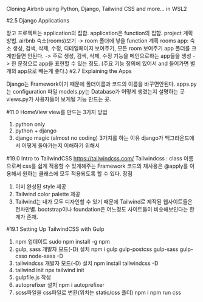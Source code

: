 Cloning Airbnb using Python, Django, Tailwind CSS and more... in WSL2

#2.5 Django Applications

장고 프로젝트는 application의 집합. application은 function의 집합.
project 계획 방법.
airbnb 숙소(rooms)보기 -> room 폴더에 넣을 function 계획
rooms app: 숙소 생성, 검색, 삭제, 수정, 디테일페이지 보여주기, 모든 room 보여주기
app 폴더를 크게만들면 안된다. -> 주로 생성, 검색, 삭제, 수정 기능을 메인으로하는 app들을 생성
-> 한 문장으로 app을 표현할 수 있는 정도. (주요 기능 정의에 있어서 and 들어가면 별개의 app으로 빼는게 좋다.)
#2.7 Explaining the Apps

Django는 Framework이기 때문에 폴더이름과 코드의 이름을 바꾸면안된다.
apps.py는 configuration 파일
models.py는 Database가 어떻게 생겼는지 설명하는 곳
views.py가 사용자들이 보게될 기능 만드는 곳.

#11.0 HomeView
view를 만드는 3가지 방법
1) python only
2) python + django
3) django magic (almost no coding)
3가지를 하는 이유 django가 백그라운드에서 어떻게 돌아가는지 이해하기 위해서


#19.0 Intro to TailwindCSS
https://tailwindcss.com/
Tailwindcss : class 이름으로써 css를 쉽게 적용할 수 있게해주는 Framework
코드의 재사용은 @apply를 이용해서 원하는 클래스에 모두 적용되도록 할 수 있다.
장점
1. 이미 완성된 style 제공
2. Tailwind color palette 제공
3. Tailwind는 내가 모두 디자인할 수 있기 때문에 Tailwind로 제작된 웹사이트들은 천차만별. bootstrap이나 foundation은 어느정도 사이트들이 비슷해보인다는 한계가 존재.

#19.1 Setting Up TailwindCSS with Gulp
1. npm 업데이트
sudo npm install -g npm
2. gulp, sass 개발자 모드(-D) 설치
npm i gulp gulp-postcss gulp-sass gulp-csso node-sass -D 
3. tailwindcss 개발자 모드(-D) 설치
npm install tailwindcss -D   
4. tailwind init
npx tailwind init  
5. gulpfile.js 작성
6. autoprefixer 설치
npm i autoprefixer  
7. scss파일을 css파일로 변환(위치는 static/css 폴더) 
npm i 
npm run css  